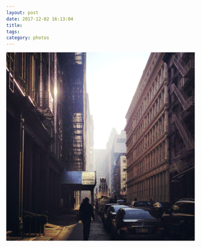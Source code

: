 ```yaml
---
layout: post
date: 2017-12-02 16:13:04
title: 
tags:
category: photos
---
```


![title](/assets/photoblog/tribeca-morning.jpg)